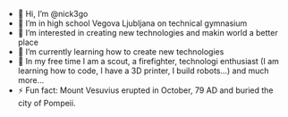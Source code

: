 - 👋 Hi, I’m @nick3go
- 🎒 I’m in high school Vegova Ljubljana on technical gymnasium
- 👀 I’m interested in creating new technologies and makin world a better place
- 🌱 I’m currently learning how to create new technologies
- 🎲 In my free time I am a scout, a firefighter, technologi enthusiast (I am learning how to code, I have a 3D printer, I build robots...) and much more...
- ⚡ Fun fact: Mount Vesuvius erupted in October, 79 AD and buried the city of Pompeii.

<!---
nick3go/nick3go is a ✨ special ✨ repository because its `README.md` (this file) appears on your GitHub profile.
You can click the Preview link to take a look at your changes.
--->
